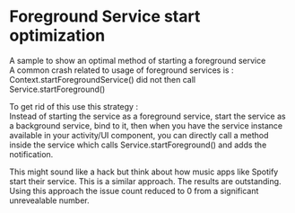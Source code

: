 # Foreground Service start optimization
A sample to show an optimal method of starting a foreground service
<br/>
A common crash related to usage of foreground services is : 
Context.startForegroundService() did not then call Service.startForeground()
<br/>
<p>
To get rid of this use this strategy : <br/>
Instead of starting the service as a foreground service, 
start the service as a background service, bind to it,
then when you have the service instance available in your 
activity/UI component, you can directly call a method inside 
the service which calls Service.startForeground() and adds the notification. 
</p>
This might sound like a hack but think about how music apps like Spotify start their service. This is a similar approach. 
The results are outstanding. Using this approach the issue count reduced to 0  from a significant unrevealable number.
